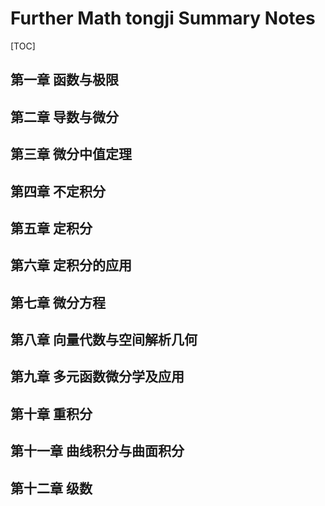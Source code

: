 # Further Math tongji Summary Notes

[TOC]

## 第一章 函数与极限



## 第二章 导数与微分



## 第三章 微分中值定理



## 第四章 不定积分



## 第五章 定积分



## 第六章 定积分的应用



## 第七章 微分方程



## 第八章 向量代数与空间解析几何



## 第九章 多元函数微分学及应用



## 第十章 重积分



## 第十一章 曲线积分与曲面积分



## 第十二章 级数



